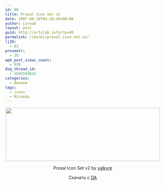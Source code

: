 ```yaml
---
id: 80
title: Proxal Icon Set v2
date: 2007-08-19T04:10:28+00:00
author: CorouD
layout: post
guid: http://artslab.info/?p=80
permalink: /ikonki/proxal-icon-set-v2/
ljID:
  - 63
prosmotr:
  - 39
wpb_post_views_count:
  - 938
dsq_thread_id:
  - 1592593832
categories:
  - Иконки
tags:
  - icons
  - Miranda
---
```

<center>
  <a href="http://artslab.info/wp-content/uploads/Proxal_Icon_Set_v2_by_valkyre.jpg"><img src="http://artslab.info/wp-content/uploads/Proxal_Icon_Set_v2_by_valkyre.jpg" alt="" title="Proxal_Icon_Set_v2_by_valkyre" width="500" height="173" class="alignnone size-full wp-image-862" srcset="http://googledrive.com/host/0B9lHVSSSdxdxd0hjdUdmRzY3Tjg/Proxal_Icon_Set_v2_by_valkyre.jpg 500w, http://googledrive.com/host/0B9lHVSSSdxdxd0hjdUdmRzY3Tjg/Proxal_Icon_Set_v2_by_valkyre-300x103.jpg 300w" sizes="(max-width: 500px) 100vw, 500px" /></a>
</center>

<p align="center">
  Proxal Icon Set v2 by <a href="http://valkyre.deviantart.com/" title="страничка автора" target="_blank">valkyre</a>
</p>

<p align="center">
  Скачать с <a href="http://www.deviantart.com/download/17102198/proxaliconset.zip" target="_blank">DA</a>
</p>